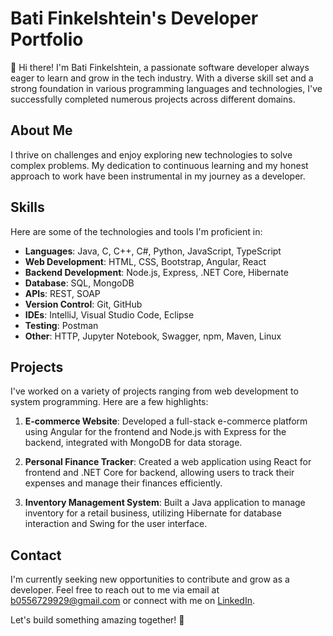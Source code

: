 # Bati Finkelshtein's Developer Portfolio

👋 Hi there! I'm Bati Finkelshtein, a passionate software developer always eager to learn and grow in the tech industry. With a diverse skill set and a strong foundation in various programming languages and technologies, I've successfully completed numerous projects across different domains.

## About Me

I thrive on challenges and enjoy exploring new technologies to solve complex problems. My dedication to continuous learning and my honest approach to work have been instrumental in my journey as a developer.

## Skills

Here are some of the technologies and tools I'm proficient in:

- **Languages**: Java, C, C++, C#, Python, JavaScript, TypeScript
- **Web Development**: HTML, CSS, Bootstrap, Angular, React
- **Backend Development**: Node.js, Express, .NET Core, Hibernate
- **Database**: SQL, MongoDB
- **APIs**: REST, SOAP
- **Version Control**: Git, GitHub
- **IDEs**: IntelliJ, Visual Studio Code, Eclipse
- **Testing**: Postman
- **Other**: HTTP, Jupyter Notebook, Swagger, npm, Maven, Linux

## Projects

I've worked on a variety of projects ranging from web development to system programming. Here are a few highlights:

1. **E-commerce Website**: Developed a full-stack e-commerce platform using Angular for the frontend and Node.js with Express for the backend, integrated with MongoDB for data storage.
   
2. **Personal Finance Tracker**: Created a web application using React for frontend and .NET Core for backend, allowing users to track their expenses and manage their finances efficiently.
   
3. **Inventory Management System**: Built a Java application to manage inventory for a retail business, utilizing Hibernate for database interaction and Swing for the user interface.

## Contact

I'm currently seeking new opportunities to contribute and grow as a developer. Feel free to reach out to me via email at [b0556729929@gmail.com](mailto:b0556729929@gmail.com) or connect with me on [LinkedIn](https://www.linkedin.com/in/bati-finkelshtein).

Let's build something amazing together! 🚀
